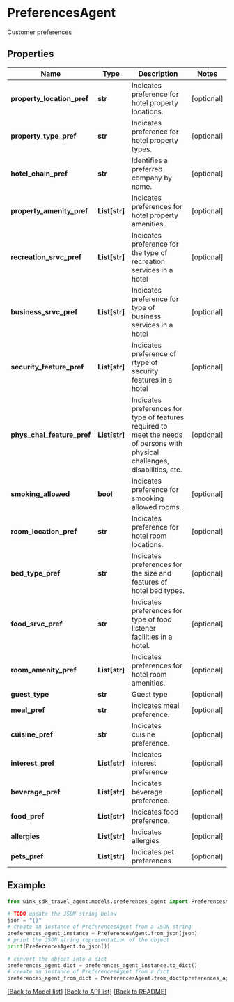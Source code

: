 # PreferencesAgent

Customer preferences

## Properties

Name | Type | Description | Notes
------------ | ------------- | ------------- | -------------
**property_location_pref** | **str** | Indicates preference for hotel property locations. | [optional] 
**property_type_pref** | **str** | Indicates preference for hotel property types. | [optional] 
**hotel_chain_pref** | **str** | Identifies a preferred company by name. | [optional] 
**property_amenity_pref** | **List[str]** | Indicates preferences for hotel property amenities. | [optional] 
**recreation_srvc_pref** | **List[str]** | Indicates preference for the type of recreation services in a hotel | [optional] 
**business_srvc_pref** | **List[str]** | Indicates preference for type of business services in a hotel | [optional] 
**security_feature_pref** | **List[str]** | Indicates preference of rtype of security features in a hotel | [optional] 
**phys_chal_feature_pref** | **List[str]** | Indicates preferences for type of features required to meet the needs of persons with physical challenges, disabilities, etc. | [optional] 
**smoking_allowed** | **bool** | Indicates preference for smooking allowed rooms.. | [optional] 
**room_location_pref** | **str** | Indicates preference for hotel room locations. | [optional] 
**bed_type_pref** | **str** | Indicates preferences for the size and features of hotel bed types. | [optional] 
**food_srvc_pref** | **str** | Indicates preferences for type of food listener facilities in a hotel. | [optional] 
**room_amenity_pref** | **List[str]** | Indicates preferences for hotel room amenities. | [optional] 
**guest_type** | **str** | Guest type | [optional] 
**meal_pref** | **str** | Indicates meal preference. | [optional] 
**cuisine_pref** | **str** | Indicates cuisine preference. | [optional] 
**interest_pref** | **List[str]** | Indicates interest preference | [optional] 
**beverage_pref** | **List[str]** | Indicates beverage preference. | [optional] 
**food_pref** | **List[str]** | Indicates food preference. | [optional] 
**allergies** | **List[str]** | Indicates allergies | [optional] 
**pets_pref** | **List[str]** | Indicates pet preferences | [optional] 

## Example

```python
from wink_sdk_travel_agent.models.preferences_agent import PreferencesAgent

# TODO update the JSON string below
json = "{}"
# create an instance of PreferencesAgent from a JSON string
preferences_agent_instance = PreferencesAgent.from_json(json)
# print the JSON string representation of the object
print(PreferencesAgent.to_json())

# convert the object into a dict
preferences_agent_dict = preferences_agent_instance.to_dict()
# create an instance of PreferencesAgent from a dict
preferences_agent_from_dict = PreferencesAgent.from_dict(preferences_agent_dict)
```
[[Back to Model list]](../README.md#documentation-for-models) [[Back to API list]](../README.md#documentation-for-api-endpoints) [[Back to README]](../README.md)


